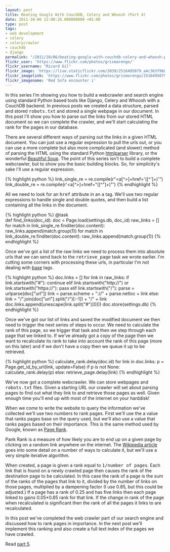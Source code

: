 ```yaml
---
layout: post
title: Beating Google With CouchDB, Celery and Whoosh (Part 4)
date: 2011-10-06 12:00:26.000000000 +01:00
type: post
tags:
- web development
- celery
- celerycrawler
- couchdb
- django
permalink: "/2011/10/06/beating-google-with-couchdb-celery-and-whoosh-part-4/"
flickr_user: 'https://www.flickr.com/photos/grismarengo/'
flickr_username: "Ricard Gil"
flickr_image: 'https://live.staticflickr.com/2039/2516495079_a4c363f960_z.jpg'
flickr_imagelink: 'https://www.flickr.com/photos/grismarengo/2516495079/'
flickr_imagename: 'Red Sofa encounter i'
---
```

In this series I'm showing you how to build a webcrawler and search engine using standard Python based tools
like Django, Celery and Whoosh with a CouchDB backend. In previous posts we created a data structure, parsed
and stored <tt>robots.txt</tt> and stored a single webpage in our document. In this post I'll show you how to
parse out the links from our stored HTML document so we can complete the crawler, and we'll start calculating
the rank for the pages in our database.

There are several different ways of parsing out the links in a given HTML document. You can just use a regular
expression to pull the urls out, or you can use a more complete but also more complicated (and slower) method
of parsing the HTML using the standard Python <a
href="http://docs.python.org/library/htmlparser.html">htmlparser</a> library, or the wonderful <a
href="http://www.crummy.com/software/BeautifulSoup/">Beautiful Soup</a>. The point of this series isn't to
build a complete webcrawler, but to show you the basic building blocks. So, for simplicity's sake I'll use a
regular expression.

{% highlight python %} link_single_re = re.compile(r&quot;&lt;a[^&gt;]+href='([^']+)'&quot;) link_double_re =
re.compile(r'&lt;a[^&gt;]+href=&quot;([^&quot;]+)&quot;') {% endhighlight %}

All we need to look for an <tt>href</tt> attribute in an <tt>a</tt> tag. We'll use two regular expressions to
handle single and double quotes, and then build a list containing all the links in the document.

{% highlight python %} @task<br /> def find_links(doc_id): doc = Page.load(settings.db, doc_id) raw_links = []
for match in link_single_re.finditer(doc.content): raw_links.append(match.group(1)) for match in
link_double_re.finditer(doc.content): raw_links.append(match.group(1)) {% endhighlight %}

Once we've got a list of the raw links we need to process them into absolute urls that we can send back to the
<tt>retrieve_page</tt> task we wrote earlier. I'm cutting some corners with processing these urls, in
particular I'm not dealing with <a href="http://www.w3.org/TR/html4/struct/links.html#h-12.4">base</a> tags.

{% highlight python %} doc.links = [] for link in raw_links: if link.startswith(&quot;#&quot;): continue elif
link.startswith(&quot;http://&quot;) or link.startswith(&quot;https://&quot;): pass elif
link.startswith(&quot;/&quot;): parse = urlparse(doc[&quot;url&quot;]) link = parse.scheme + &quot;://&quot; +
parse.netloc + link else: link = &quot;/&quot;.join(doc[&quot;url&quot;].split(&quot;/&quot;)[:-1]) +
&quot;/&quot; + link doc.links.append(unescape(link.split(&quot;#&quot;)[0])) doc.store(settings.db) {%
endhighlight %}

Once we've got our list of links and saved the modified document we then need to trigger the next series of
steps to occur. We need to calculate the rank of this page, so we trigger that task and then we step through
each page that we linked to. If we've already got a copy of the page then we want to recalculate its rank to
take into account the rank of this page (more on this later) and if we don't have a copy then we queue it up
to be retrieved.

{% highlight python %} calculate_rank.delay(doc.id) for link in doc.links: p = Page.get_id_by_url(link,
update=False) if p is not None: calculate_rank.delay(p) else: retrieve_page.delay(link) {% endhighlight %}

We've now got a complete webcrawler. We can store webpages and <tt>robots.txt</tt> files. Given a starting URL
our crawler will set about parsing pages to find out what they link to and retrieve those pages as well. Given
enough time you'll end up with most of the internet on your harddisk!

When we come to write the website to query the information we've collected we'll use two numbers to rank
pages. First we'll use the a value that ranks pages base on the query used, but we'll also use a value that
ranks pages based on their importance. This is the same method used by Google, known as <a
href="http://en.wikipedia.org/wiki/Page_Rank">Page Rank</a>.

Pank Rank is a measure of how likely you are to end up on a given page by clicking on a random link anywhere
on the internet. The <a href="http://en.wikipedia.org/wiki/Page_Rank">Wikipedia article</a> goes into some
detail on a number of ways to calculate it, but we'll use a very simple iterative algorithm.

When created, a page is given a rank equal to <tt>1/number of pages</tt>. Each link that is found on a newly
crawled page then causes the rank of the destination page to be calculated. In this case the rank of a page is
the sum of the ranks of the pages that link to it, divided by the number of links on those pages, multiplied
by a dampening factor (I use 0.85, but this could be adjusted.) If a page has a rank of 0.25 and has five
links then each page linked to gains 0.05*0.85 rank for that link. If the change in rank of the page when
recalculated is significant then the rank of all the pages it links to are recalculated.

In this post we've completed the web crawler part of our search engine and discussed how to rank pages in
importance. In the next post we'll implement this ranking and also create a full text index of the pages we
have crawled.

Read <a href="/2011/10/11/beating-google-with-couchdb-celery-and-whoosh-part-5/">part 5</a>.
